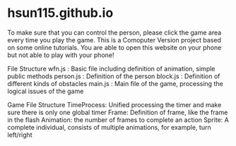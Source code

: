 # hsun115.github.io
To make sure that you can control the person, please click the game area every time you play the game.
This is a Comoputer Version project based on some online tutorials. You are able to open this website on your phone
but not able to play with your phone!

File Structure
wfn.js : Basic file including definition of animation, simple public methods
person.js : Definition of the person
block.js : Definition of different kinds of obstacles
main.js : Main file of the game, processing the logical issues of the game

Game File Structure
TimeProcess: Unified processing the timer and make sure there is only one global timer
Frame: Definition of frame, like the frame in the flash
Animation: the number of frames to complete an action
Sprite: A complete individual, consists of multiple animations, for example, turn left/right
